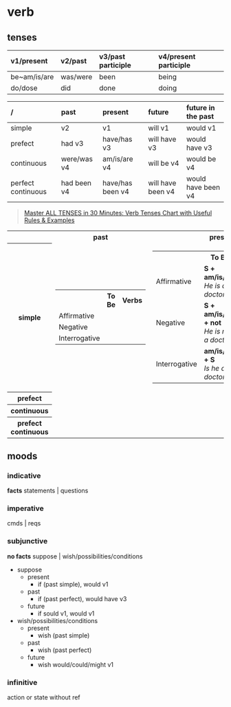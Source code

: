 # verb

## tenses

| v1/present   | v2/past  | v3/past participle | v4/present participle |
| :----------- | :------- | :----------------- | :-------------------- |
| be~am/is/are | was/were | been               | being                 |
| do/dose      | did      | done               | doing                 |

| /                  | past        | present          | future            | future in the past |
| :----------------- | :---------- | :--------------- | :---------------- | :----------------- |
| simple             | v2          | v1               | will v1           | would v1           |
| prefect            | had v3      | have/has v3      | will have v3      | would have v3      |
| continuous         | were/was v4 | am/is/are v4     | will be v4        | would be v4        |
| perfect continuous | had been v4 | have/has been v4 | will have been v4 | would have been v4 |

> [Master ALL TENSES in 30 Minutes: Verb Tenses Chart with Useful Rules & Examples](https://www.youtube.com/watch?v=PQG_gYFePD4)
<table>
  <tr>
    <th></th>
    <th>past</th>
    <th>present</th>
    <th>future</th>
    <th>future in past</th>
  </tr>
  <tr>
    <th>simple</th>
    <td>
      <table>
        <tr>
          <th></th>
          <th>To Be</th>
          <th>Verbs</th>
        </tr>
        <tr>
          <td>Affirmative</td>
          <td>
            <b></b>
            <br />
            <i></i>
          </td>
          <td>
            <b></b>
            <br />
            <i></i>
          </td>
        </tr>
        <tr>
          <td>Negative</td>
          <td>
            <b></b>
            <br />
            <i></i>
          </td>
          <td>
            <b></b>
            <br />
            <i></i>
          </td>
        </tr>
        <tr>
          <td>Interrogative</td>
          <td>
            <b></b>
            <br />
            <i></i>
          </td>
          <td>
            <b></b>
            <br />
            <i></i>
          </td>
        </tr>
      </table>
    </td>
    <td>
      <table>
        <tr>
          <th></th>
          <th>To Be</th>
          <th>Verbs</th>
        </tr>
        <tr>
          <td>Affirmative</td>
          <td>
            <b>S + am/is/are</b>
            <br />
            <i>He is a doctor.</i>
          </td>
          <td>
            <b>S + V</b>
            <br />
            <i>I like tea.</i>
          </td>
        </tr>
        <tr>
          <td>Negative</td>
          <td>
            <b>S + am/is/are + not</b>
            <br />
            <i>He is not a doctor.</i>
          </td>
          <td>
            <b>S + don't/doesn't + V</b>
            <br />
            <i>I don't like tea.</i>
          </td>
        </tr>
        <tr>
          <td>Interrogative</td>
          <td>
            <b>am/is/are + S</b>
            <br />
            <i>Is he a doctor?</i>
          </td>
          <td>
            <b>do/does + S + V</b>
            <br />
            <i>Do you like tea?</i>
          </td>
        </tr>
      </table>
    </td>
    <td>
      <table>
        <tr>
          <th></th>
          <th>To Be</th>
          <th>Verbs</th>
        </tr>
        <tr>
          <td>Affirmative</td>
          <td>
            <b></b>
            <br />
            <i></i>
          </td>
          <td>
            <b></b>
            <br />
            <i></i>
          </td>
        </tr>
        <tr>
          <td>Negative</td>
          <td>
            <b></b>
            <br />
            <i></i>
          </td>
          <td>
            <b></b>
            <br />
            <i></i>
          </td>
        </tr>
        <tr>
          <td>Interrogative</td>
          <td>
            <b></b>
            <br />
            <i></i>
          </td>
          <td>
            <b></b>
            <br />
            <i></i>
          </td>
        </tr>
      </table>
    </td>
    <td>
      <table>
        <tr>
          <th></th>
          <th>To Be</th>
          <th>Verbs</th>
        </tr>
        <tr>
          <td>Affirmative</td>
          <td>
            <b></b>
            <br />
            <i></i>
          </td>
          <td>
            <b></b>
            <br />
            <i></i>
          </td>
        </tr>
        <tr>
          <td>Negative</td>
          <td>
            <b></b>
            <br />
            <i></i>
          </td>
          <td>
            <b></b>
            <br />
            <i></i>
          </td>
        </tr>
        <tr>
          <td>Interrogative</td>
          <td>
            <b></b>
            <br />
            <i></i>
          </td>
          <td>
            <b></b>
            <br />
            <i></i>
          </td>
        </tr>
      </table>
    </td>
  <tr>
    <th>prefect</th>
    <td></td>
    <td></td>
    <td></td>
  </tr>
  <tr>
    <th>continuous</th>
    <td></td>
    <td></td>
    <td></td>
  </tr>
  <tr>
    <th>prefect continuous</th>
    <td></td>
    <td></td>
    <td></td>
  </tr>
</table>

## moods

### indicative

**facts** statements | questions

### imperative

cmds | reqs

### subjunctive

**no facts** suppose | wish/possibilities/conditions

- suppose
  - present
    - if (past simple), would v1
  - past
    - if (past perfect), would have v3
  - future
    - if sould v1, would v1
- wish/possibilities/conditions
  - present
    - wish (past simple)
  - past
    - wish (past perfect)
  - future
    - wish would/could/might v1

### infinitive

action or state without ref
